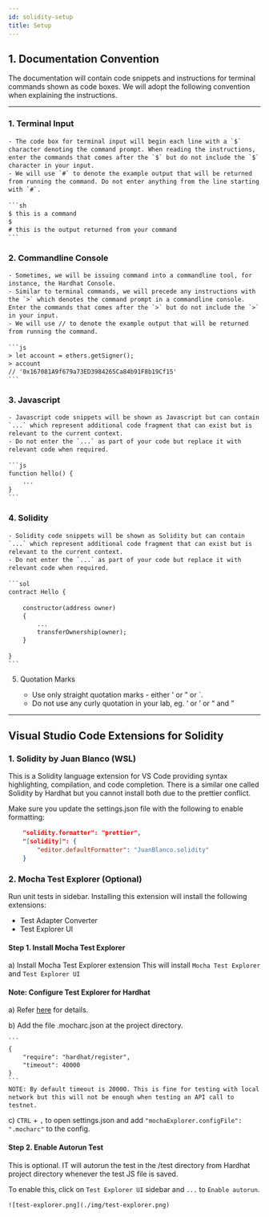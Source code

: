 ```yaml
---
id: solidity-setup
title: Setup
---
```


## 1. Documentation Convention

The documentation will contain code snippets and instructions for terminal commands shown as code boxes. We will adopt the following convention when explaining the instructions.

---

### 1. Terminal Input

    - The code box for terminal input will begin each line with a `$` character denoting the command prompt. When reading the instructions, enter the commands that comes after the `$` but do not include the `$` character in your input.
    - We will use `#` to denote the example output that will be returned from running the command. Do not enter anything from the line starting with `#`.

    ```sh
    $ this is a command
    $
    # this is the output returned from your command
    ```

### 2. Commandline Console

    - Sometimes, we will be issuing command into a commandline tool, for instance, the Hardhat Console.
    - Similar to terminal commands, we will precede any instructions with the `>` which denotes the command prompt in a commandline console. Enter the commands that comes after the `>` but do not include the `>` in your input.
    - We will use // to denote the example output that will be returned from running the command.

    ```js
    > let account = ethers.getSigner();
    > account
    // '0x167081A9f679a73ED3984265Ca84b91F8b19Cf15'
    ```

### 3. Javascript

    - Javascript code snippets will be shown as Javascript but can contain `...` which represent additional code fragment that can exist but is relevant to the current context.
    - Do not enter the `...` as part of your code but replace it with relevant code when required.

    ```js
    function hello() {
        ...
    }
    ```

### 4. Solidity

    - Solidity code snippets will be shown as Solidity but can contain `...` which represent additional code fragment that can exist but is relevant to the current context.
    - Do not enter the `...` as part of your code but replace it with relevant code when required.

    ```sol
    contract Hello {

        constructor(address owner)
        {
            ...
            transferOwnership(owner);
        }

    }
    ```

5. Quotation Marks

    - Use only straight quotation marks - either ' or " or `.
    - Do not use any curly quotation in your lab, eg. ‘ or ’ or “ and ”

---

## Visual Studio Code Extensions for Solidity

### 1. Solidity by Juan Blanco (WSL)

This is a Solidity language extension for VS Code providing syntax highlighting, compilation, and code completion. There is a similar one called Solidity by Hardhat but you cannot install both due to the prettier conflict.

Make sure you update the settings.json file with the following to enable formatting:

```json
    "solidity.formatter": "prettier",
    "[solidity]": {
        "editor.defaultFormatter": "JuanBlanco.solidity"
    }
```

### 2. Mocha Test Explorer (Optional)

Run unit tests in sidebar. Installing this extension will install the following extensions:

-   Test Adapter Converter
-   Test Explorer UI

#### Step 1. Install Mocha Test Explorer

a) Install Mocha Test Explorer extension
This will install `Mocha Test Explorer` and `Test Explorer UI`

#### Note: Configure Test Explorer for Hardhat

a) Refer [here](https://hardhat.org/guides/vscode-tests) for details.

b) Add the file .mocharc.json at the project directory.

    ```
    {
        "require": "hardhat/register",
        "timeout": 40000
    }
    ```
    NOTE: By default timeout is 20000. This is fine for testing with local network but this will not be enough when testing an API call to testnet.

c) `CTRL` + `,` to open settings.json and add `"mochaExplorer.configFile": ".mocharc"` to the config.

#### Step 2. Enable Autorun Test

This is optional. IT will autorun the test in the /test directory from Hardhat project directory whenever the test JS file is saved.

To enable this, click on `Test Explorer UI` sidebar and `...` to `Enable autorun`.

    ![test-explorer.png](./img/test-explorer.png)
